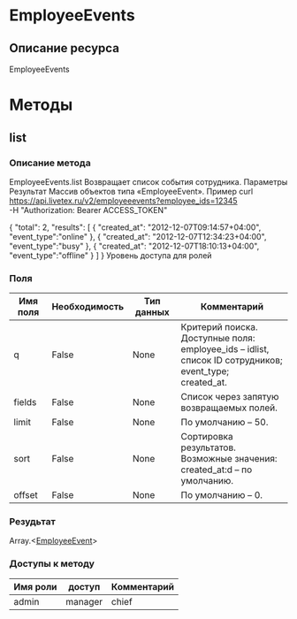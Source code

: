 
# EmployeeEvents

## Описание ресурса
EmployeeEvents

# Методы

## list

### Описание метода
EmployeeEvents.list
Возвращает список события сотрудника.
Параметры
Результат
Массив объектов типа «EmployeeEvent».
Пример
curl https://api.livetex.ru/v2/employeeevents?employee_ids=12345 \
-H "Authorization: Bearer ACCESS_TOKEN"

{
	"total": 2,
	"results": [
		{
			"created_at": "2012-12-07T09:14:57+04:00",
			"event_type":"online"
		},
		{
			"created_at": "2012-12-07T12:34:23+04:00",
			"event_type":"busy"
		},
		{
			"created_at": "2012-12-07T18:10:13+04:00",
			"event_type":"offline"
		}
	]
}
Уровень доступа для ролей


### Поля

| Имя поля | Необходимость | Тип данных | Комментарий |
|---|---|---|---|
|q|False|None|Критерий поиска.<br/>Доступные поля:<br/>employee_ids – idlist, список ID сотрудников;<br/>event_type;<br/>created_at.<br/>|
|fields|False|None|Список через запятую возвращаемых полей.<br/>|
|limit|False|None|По умолчанию – 50.<br/>|
|sort|False|None|Сортировка результатов.<br/>Возможные значения:<br/>created_at:d – по умолчанию.<br/>|
|offset|False|None|По умолчанию – 0.<br/>|

### Резудьтат
Array.<[EmployeeEvent](/docs/types/EmployeeEvent.md)>
### Доступы к методу

| Имя роли | доступ | Комментарий |
|---|---|---|
|admin|manager|chief|chief_partner|operator|admin_partner
